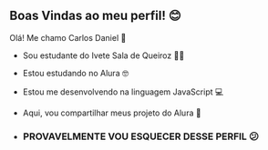 ## Boas Vindas ao meu perfil! 😊

Olá! Me chamo Carlos Daniel 🤠

- Sou estudante do Ivete Sala de Queiroz 👨‍🎓
- Estou estudando no Alura 🤓
- Estou me desenvolvendo na linguagem JavaScript 💻
- Aqui, vou compartilhar meus projeto do Alura 👊

- ### PROVAVELMENTE VOU ESQUECER DESSE PERFIL 😕 ###
